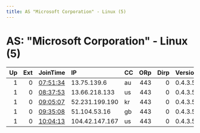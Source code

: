```yaml
---
title: AS "Microsoft Corporation" - Linux (5)
---
```


# AS: "Microsoft Corporation" - Linux (5)

|   Up |   Ext | JoinTime                                                                                            | IP             | CC   |   ORp |   Dirp | Version   | Contact   | Nickname   |   eFamMembers |
|-----:|------:|:----------------------------------------------------------------------------------------------------|:---------------|:-----|------:|-------:|:----------|:----------|:-----------|--------------:|
|    1 |     0 | [07:51:34](https://metrics.torproject.org/rs.html#details/0914671E016C511EA88AB1060EC7A7D640102C39) | 13.75.139.6    | au   |   443 |      0 | 0.4.3.5   | None      | Unnamed    |             1 |
|    1 |     0 | [08:37:53](https://metrics.torproject.org/rs.html#details/AEA4BCE398CE0F11D8B6A8A9DB1F4256815392A6) | 13.66.218.133  | us   |   443 |      0 | 0.4.3.5   | None      | Unnamed    |             1 |
|    1 |     0 | [09:05:07](https://metrics.torproject.org/rs.html#details/9EFA92EA690340451A9ED358CF2E0B26ABBF287A) | 52.231.199.190 | kr   |   443 |      0 | 0.4.3.5   | None      | Unnamed    |             1 |
|    1 |     0 | [09:35:08](https://metrics.torproject.org/rs.html#details/1AA506B41F33970359C4136CB3ACDC4D23EAA22F) | 51.104.53.16   | gb   |   443 |      0 | 0.4.3.5   | None      | Unnamed    |             1 |
|    1 |     0 | [10:04:13](https://metrics.torproject.org/rs.html#details/4916FBB560BECE462ECFB70ECFB37704B494A217) | 104.42.147.167 | us   |   443 |      0 | 0.4.3.5   | None      | Unnamed    |             1 |
